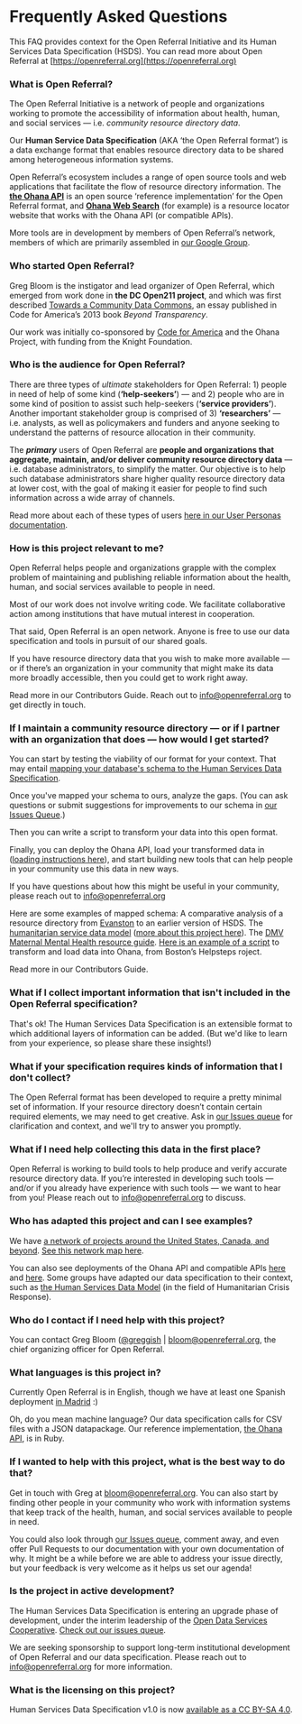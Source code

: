# Frequently Asked Questions

This FAQ provides context for the Open Referral Initiative and its Human Services Data Specification (HSDS). You can read more about Open Referral at [https://openreferral.org](https://openreferral.org)


### What is Open Referral?

The Open Referral Initiative is a network of people and organizations working to promote the accessibility of information about health, human, and social services — i.e. _community resource directory data_.

Our **Human Service Data Specification** (AKA ‘the Open Referral format’) is a data exchange format that enables resource directory data to be shared among heterogeneous information systems.

Open Referral’s ecosystem includes a range of open source tools and web applications that facilitate the flow of resource directory information. The **[the Ohana API](https://github.com/codeforamerica/ohana-api)** is an open source ‘reference implementation’ for the Open Referral format, and **[Ohana Web Search](https://github.com/codeforamerica/ohana-web-search)** (for example) is a resource locator website that works with the Ohana API (or compatible APIs). 

More tools are in development by members of Open Referral’s network, members of which are primarily assembled in [our Google Group](https://groups.google.com/forum/#!forum/openreferral).


### Who started Open Referral?

Greg Bloom is the instigator and lead organizer of Open Referral, which emerged from work done in **the DC Open211 project**, and which was first described [Towards a Community Data Commons](http://http://beyondtransparency.org/chapters/part-5/towards-a-community-data-commons/), an essay published in Code for America’s 2013 book *Beyond Transparency*.

Our work was initially co-sponsored by [Code for America](https://www.codeforamerica.org/blog/2014/08/05/open-referral-initiative-a-standard-for-the-safety-net/) and the Ohana Project, with funding from the Knight Foundation.


### Who is the audience for Open Referral?

There are three types of _ultimate_ stakeholders for Open Referral: 1) people in need of help of some kind (**‘help-seekers’**) — and 2) people who are in some kind of position to assist such help-seekers (**‘service providers’**). Another important stakeholder group is comprised of 3) **‘researchers’** — i.e. analysts, as well as policymakers and funders and anyone seeking to understand the patterns of resource allocation in their community.

The **_primary_** users of Open Referral are **people and organizations that aggregate, maintain, and/or deliver community resource directory data** — i.e. database administrators, to simplify the matter. Our objective is to help such database administrators share higher quality resource directory data at lower cost, with the goal of making it easier for people to find such information across a wide array of channels.

Read more about each of these types of users [here in our User Personas documentation](https://docs.google.com/document/d/1XqueBVbRVgR0BVGjDbUdN4suUYfMKm7yJm1f3nRsGtY/edit?usp=drive_web).


### How is this project relevant to me?

Open Referral helps people and organizations grapple with the complex problem of maintaining and publishing reliable information about the health, human, and social services available to people in need.

Most of our work does not involve writing code. We facilitate collaborative action among institutions that have mutual interest in cooperation.

That said, Open Referral is an open network. Anyone is free to use our data specification and tools in pursuit of our shared goals.

If you have resource directory data that you wish to make more available — or if there’s an organization in your community that might make its data more broadly accessible, then you could get to work right away. 

Read more in our Contributors Guide. Reach out to [info@openreferral.org](mailto:info@openreferral.org) to get directly in touch.


### If I maintain a community resource directory — or if I partner with an organization that does — how would I get started?

You can start by testing the viability of our format for your context. That may entail [mapping your database's schema to the Human Services Data Specification](http://docs.openreferral.org/en/latest/producing_sharing/#guidance-on-mapping-fields-and-values).

Once you've mapped your schema to ours, analyze the gaps. (You can ask questions or submit suggestions for improvements to our schema in [our Issues Queue]([https://github.com/openreferral/specification/issues](https://github.com/openreferral/specification/issues)).) 

Then you can write a script to transform your data into this open format.

Finally, you can deploy the Ohana API, load your transformed data in ([loading instructions here](https://github.com/codeforamerica/ohana-api/wiki/Populating-the-Postgres-database-from-the-Human-Services-Data-Specification-(HSDS)-compliant-CSV-files)), and start building new tools that can help people in your community use this data in new ways.

If you have questions about how this might be useful in your community, please reach out to [info@openreferral.org](mailto:info@openreferral.org)

Here are some examples of mapped schema: A comparative analysis of a resource directory from [Evanston]([https://docs.google.com/document/d/1eUoX2Fgl56ekF3ZIZYlOIVpgc6FlrEvqgZbaOqvT79k/edit](https://docs.google.com/document/d/1eUoX2Fgl56ekF3ZIZYlOIVpgc6FlrEvqgZbaOqvT79k/edit)) to an earlier version of HSDS. The [humanitarian service data model]([https://docs.google.com/spreadsheets/d/1bOTdGmHo73t8FOvwt5sfJQD0QugpTtRmWIihOHjKXyA/edit#gid=1867626204](https://docs.google.com/spreadsheets/d/1bOTdGmHo73t8FOvwt5sfJQD0QugpTtRmWIihOHjKXyA/edit#gid=1867626204)) ([more about this project here](https://openreferral.org/introducing-the-humanitarian-service-data-model/)). The [DMV Maternal Mental Health resource guide](https://docs.google.com/spreadsheets/d/1mrjpcoOY_INCeK3bALgylgUtY2YZhhYvQOt85hfPtpc/edit). [Here is an example of a script](https://github.com/BCH-Online-Advocate/Migration-Script) to transform and load data into Ohana, from Boston’s Helpsteps roject.

Read more in our Contributors Guide.


### What if I collect important information that isn't included in the Open Referral specification?

That's ok! The Human Services Data Specification is an extensible format to which additional layers of information can be added. (But we'd like to learn from your experience, so please share these insights!)


### What if your specification requires kinds of information that I don't collect?

The Open Referral format has been developed to require a pretty minimal set of information. If your resource directory doesn’t contain certain required elements, we may need to get creative. Ask in [our Issues queue](https://github.com/openreferral/specification/issues) for clarification and context, and we'll try to answer you promptly.


### What if I need help collecting this data in the first place?

Open Referral is working to build tools to help produce and verify accurate resource directory data. If you’re interested in developing such tools — and/or if you already have experience with such tools — we want to hear from you! Please reach out to [info@openreferral.org](mailto:info@openreferral.org) to discuss.


### Who has adapted this project and can I see examples?

We have [a network of projects around the United States, Canada, and beyond](https://openreferral.org/about/projects/). [See this network map here](http://kumu.io/Bloom/open-referral-network-map).

You can also see deployments of the Ohana API and compatible APIs [here](https://github.com/Code-for-Miami/ohana-api) and [here](http://api.helpsteps.com/api). Some groups have adapted our data specification to their context, such as [the Human Services Data Model](https://openreferral.org/introducing-the-humanitarian-service-data-model/) (in the field of Humanitarian Crisis Response).


### Who do I contact if I need help with this project?

You can contact Greg Bloom ([@greggish](https://github.com/greggish) | [bloom@openreferral.org](mailto:bloom@openreferral.org), the chief organizing officer for Open Referral.


### What languages is this project in?

Currently Open Referral is in English, though we have at least one Spanish deployment [in Madrid](https://openreferral.org/huertas-de-datos-open-referral-in-madrid/) :)


Oh, do you mean machine language? Our data specification calls for CSV files with a JSON datapackage. Our reference implementation, [the Ohana API](https://github.com/codeforamerica/ohana-api), is in Ruby.


### If I wanted to help with this project, what is the best way to do that?

Get in touch with Greg at [bloom@openreferral.org](mailto:bloom@openreferral.org). You can also start by finding other people in your community who work with information systems that keep track of the health, human, and social services available to people in need.

You could also look through [our Issues queue](https://github.com/openreferral/specification/issues), comment away, and even offer Pull Requests to our documentation with your own documentation of why. It might be a while before we are able to address your issue directly, but your feedback is very welcome as it helps us set our agenda!


### Is the project in active development?

The Human Services Data Specification is entering an upgrade phase of development, under the interim leadership of the [Open Data Services Cooperative](http://opendataservices.coop). [Check out our issues queue](https://github.com/openreferral/specification/issues).

We are seeking sponsorship to support long-term institutional development of Open Referral and our data specification. Please reach out to [info@openreferral.org](mailto:info@openreferral.org) for more information.

### What is the licensing on this project?

Human Services Data Specification v1.0 is now [available as a CC BY-SA 4.0](https://creativecommons.org/licenses/by-sa/4.0/).
